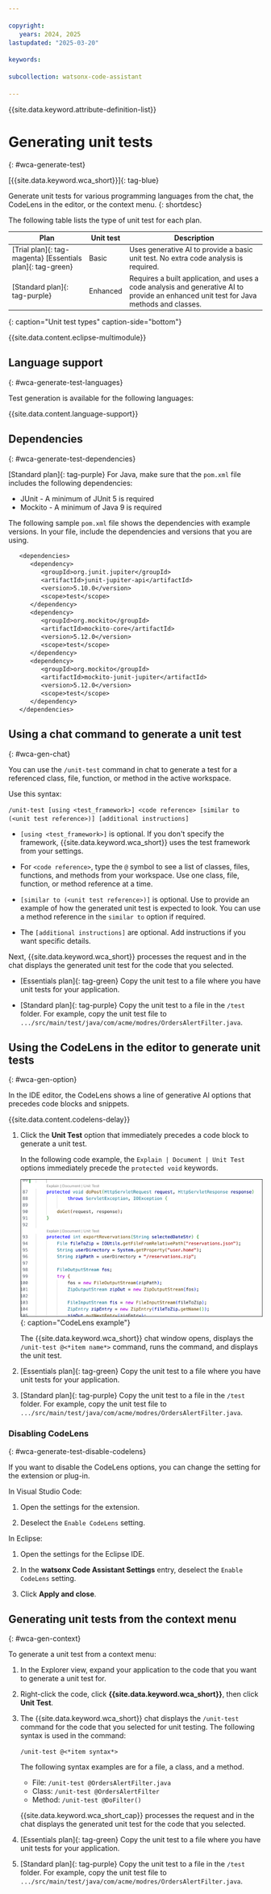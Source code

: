 ```yaml
---

copyright:
   years: 2024, 2025
lastupdated: "2025-03-20"

keywords:

subcollection: watsonx-code-assistant

---
```


{{site.data.keyword.attribute-definition-list}}

# Generating unit tests
{: #wca-generate-test}

[{{site.data.keyword.wca_short}}]{: tag-blue}

Generate unit tests for various programming languages from the chat, the CodeLens in the editor, or the context menu.
{: shortdesc}

The following table lists the type of unit test for each plan.

| Plan | Unit test | Description |
| --- | --- | --- |
| [Trial plan]{: tag-magenta} [Essentials plan]{: tag-green} | Basic | Uses generative AI to provide a basic unit test. No extra code analysis is required. |
| [Standard plan]{: tag-purple} | Enhanced | Requires a built application, and uses a code analysis and generative AI to provide an enhanced unit test for Java methods and classes. |
{: caption="Unit test types" caption-side="bottom"}

{{site.data.content.eclipse-multimodule}}

## Language support 
{: #wca-generate-test-languages} 

Test generation is available for the following languages:

{{site.data.content.language-support}}

## Dependencies
{: #wca-generate-test-dependencies}

[Standard plan]{: tag-purple} For Java, make sure that the `pom.xml` file includes the following dependencies:
- JUnit - A minimum of JUnit 5 is required
- Mockito - A minimum of Java 9 is required

The following sample `pom.xml` file shows the dependencies with example versions. In your file, include the dependencies and versions that you are using.
 
```code  
   <dependencies>
      <dependency>
         <groupId>org.junit.jupiter</groupId>
         <artifactId>junit-jupiter-api</artifactId>
         <version>5.10.0</version>
         <scope>test</scope>
      </dependency>
      <dependency>
         <groupId>org.mockito</groupId>
         <artifactId>mockito-core</artifactId>
         <version>5.12.0</version>
         <scope>test</scope>
      </dependency>
      <dependency>
         <groupId>org.mockito</groupId>
         <artifactId>mockito-junit-jupiter</artifactId>
         <version>5.12.0</version>
         <scope>test</scope>
      </dependency>
   </dependencies>
```

## Using a chat command to generate a unit test
{: #wca-gen-chat}

You can use the `/unit-test` command in chat to generate a test for a referenced class, file, function, or method in the active workspace.

Use this syntax:

`/unit-test [using <test_framework>] <code reference> [similar to (<unit test reference>)] [additional instructions]`

- `[using <test_framework>]` is optional. If you don't specify the framework, {{site.data.keyword.wca_short}} uses the test framework from your settings.

- For `<code reference>`, type the `@` symbol to see a list of classes, files, functions, and methods from your workspace. Use one class, file, function, or method reference at a time.

- `[similar to (<unit test reference>)]` is optional. Use to provide an example of how the generated unit test is expected to look. You can use a method reference in the `similar to` option if required.

- The `[additional instructions]` are optional. Add instructions if you want specific details.

Next, {{site.data.keyword.wca_short}} processes the request and in the chat displays the generated unit test for the code that you selected. 

- [Essentials plan]{: tag-green} Copy the unit test to a file where you have unit tests for your application.

- [Standard plan]{: tag-purple} Copy the unit test to a file in the `/test` folder. For example, copy the unit test file to `.../src/main/test/java/com/acme/modres/OrdersAlertFilter.java`. 

## Using the CodeLens in the editor to generate unit tests
{: #wca-gen-option}

In the IDE editor, the CodeLens shows a line of generative AI options that precedes code blocks and snippets.  

{{site.data.content.codelens-delay}}

1. Click the **Unit Test** option that immediately precedes a code block to generate a unit test. 

   In the following code example, the `Explain | Document | Unit Test` options immediately precede the `protected void` keywords.

   ![CodeLens example](images/codelens.png){: caption="CodeLens example"}

   The {{site.data.keyword.wca_short}} chat window opens, displays the `/unit-test @<*item name*>` command, runs the command, and displays the unit test.

1. [Essentials plan]{: tag-green} Copy the unit test to a file where you have unit tests for your application.

1. [Standard plan]{: tag-purple} Copy the unit test to a file in the `/test` folder. For example, copy the unit test file to `.../src/main/test/java/com/acme/modres/OrdersAlertFilter.java`.

### Disabling CodeLens
{: #wca-generate-test-disable-codelens}

If you want to disable the CodeLens options, you can change the setting for the extension or plug-in.

In Visual Studio Code:

1. Open the settings for the extension.

1. Deselect the `Enable CodeLens` setting.

In Eclipse:

1. Open the settings for the Eclipse IDE.

1. In the **watsonx Code Assistant Settings** entry, deselect the `Enable CodeLens` setting.

1. Click **Apply and close**. 

## Generating unit tests from the context menu
{: #wca-gen-context}

To generate a unit test from a context menu:

1. In the Explorer view, expand your application to the code that you want to generate a unit test for.

1. Right-click the code, click **{{site.data.keyword.wca_short}}**, then click **Unit Test**.

1. The {{site.data.keyword.wca_short}} chat displays the `/unit-test` command for the code that you selected for unit testing. The following syntax is used in the command:

   `/unit-test @<*item syntax*>`

   The following syntax examples are for a file, a class, and a method.

   * File: `/unit-test @OrdersAlertFilter.java`
   * Class: `/unit-test @OrdersAlertFilter`
   * Method: `/unit-test @DoFilter()`


   {{site.data.keyword.wca_short_cap}} processes the request and in the chat displays the generated unit test for the code that you selected. 

1. [Essentials plan]{: tag-green} Copy the unit test to a file where you have unit tests for your application.

1. [Standard plan]{: tag-purple} Copy the unit test to a file in the `/test` folder. For example, copy the unit test file to `.../src/main/test/java/com/acme/modres/OrdersAlertFilter.java`.
